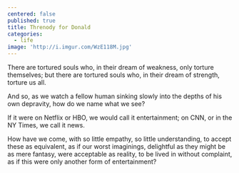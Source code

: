 ```yaml
---
centered: false
published: true
title: Threnody for Donald
categories:
  - life
image: 'http://i.imgur.com/WzE118M.jpg'
---
```

There are tortured souls 
who, in their dream of weakness,
only torture themselves;
but there are tortured souls 
who, in their dream of strength,
torture us all.

And so, as we watch a fellow human 
sinking slowly into the depths 
of his own depravity,
how do we name what we see?

If it were on Netflix or HBO,
we would call it entertainment;
on CNN, or in the NY Times,
we call it news.

How have we come,
with so little empathy, 
so little understanding,
to accept these as equivalent,
as if our worst imaginings,
delightful as they might be
as mere fantasy,
were acceptable as reality,
to be lived in without complaint,
as if this were only another form 
of entertainment?
